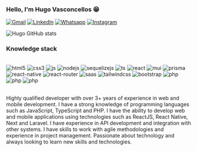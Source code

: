 ### Hello, I'm Hugo Vasconcellos 😁

[![Gmail](https://img.shields.io/badge/Gmail-D14836?style=for-the-badge&logo=gmail&logoColor=white)](mailto:vasconcelloshugo09@gmail.com?Subject=Gostaria%20de%20conversar%20sobre%20uma%20oportunidade)
[![LinkedIn](https://img.shields.io/badge/LinkedIn-0077B5?style=for-the-badge&logo=linkedin&logoColor=white)](https://www.linkedin.com/in/hugo-vasconcellos-573aa0168/)
[![Whatsapp](https://img.shields.io/badge/WhatsApp-25D366?style=for-the-badge&logo=whatsapp&logoColor=white)](https://api.whatsapp.com/send?phone=5531920096923&text=Hello,%20I'm%20Hugo%20Vasconcellos!%20FullStack%20Developer,%20How%20can%20I%20help%20you?)
[![Instagram](https://img.shields.io/badge/Instagram-E4405F?style=for-the-badge&logo=instagram&logoColor=white)](https://www.instagram.com/hvasconcellos787/)

![Hugo GitHub stats](https://github-readme-stats.vercel.app/api?username=calixtohugo78&show_icons=true&theme=tokyonight)

### Knowledge stack

<div style="inline-block"><br/>
    <img align="cente" alt="html5" src="https://img.shields.io/badge/HTML5-E34F26?style=for-the-badge&logo=html5&logoColor=white"/>
    <img align="cente" alt="css3" src="https://img.shields.io/badge/CSS3-1572B6?style=for-the-badge&logo=css3&logoColor=white"/>
    <img align="cente" alt="js" src="https://img.shields.io/badge/JavaScript-F7DF1E?style=for-the-badge&logo=javascript&logoColor=black"/>
    <img align="cente" alt="nodejs" src="https://img.shields.io/badge/Node.js-43853D?style=for-the-badge&logo=node.js&logoColor=white"/>
    <img align="cente" alt="sequelizejs" src="https://img.shields.io/badge/sequelize-323330?style=for-the-badge&logo=sequelize&logoColor=blue"/>
    <img align="cente" alt="ts" src="https://img.shields.io/badge/TypeScript-007ACC?style=for-the-badge&logo=typescript&logoColor=white"/>
    <img align="cente" alt="react" src="https://img.shields.io/badge/React-20232A?style=for-the-badge&logo=react&logoColor=61DAFB"/>
    <img align="cente" alt="mui" src="https://img.shields.io/badge/Material--UI-0081CB?style=for-the-badge&logo=material-ui&logoColor=white"/>
    <img align="cente" alt="prisma" src="https://img.shields.io/badge/Prisma-3982CE?style=for-the-badge&logo=Prisma&logoColor=white"/>
    <img align="cente" alt="react-native" src="https://img.shields.io/badge/React_Native-20232A?style=for-the-badge&logo=react&logoColor=61DAFB"/>
    <img align="cente" alt="react-router" src="https://img.shields.io/badge/React_Router-CA4245?style=for-the-badge&logo=react-router&logoColor=white"/>
    <img align="cente" alt="saas" src="https://img.shields.io/badge/Sass-CC6699?style=for-the-badge&logo=sass&logoColor=white"/>
    <img align="cente" alt="tailwindcss" src="https://img.shields.io/badge/Tailwind_CSS-38B2AC?style=for-the-badge&logo=tailwind-css&logoColor=white"/>
    <img align="cente" alt="bootstrap" src="https://img.shields.io/badge/Bootstrap-563D7C?style=for-the-badge&logo=bootstrap&logoColor=white"/>
    <img align="cente" alt="php" src="https://img.shields.io/badge/PHP-777BB4?style=for-the-badge&logo=php&logoColor=white"/>
    <img align="cente" alt="php" src="https://img.shields.io/badge/MySQL-00000F?style=for-the-badge&logo=mysql&logoColor=white"/>
    <img align="cente" alt="php" src="https://img.shields.io/badge/Ubuntu-E95420?style=for-the-badge&logo=ubuntu&logoColor=white"/>
</div><br/>

Highly qualified developer with over 3+ years of experience in web and mobile development. I have a strong knowledge of programming languages such as JavaScript, TypeScript and PHP. I have the ability to develop web and mobile applications using technologies such as ReactJS, React Native, Next and Laravel. I have experience in API development and integration with other systems. I have skills to work with agile methodologies and experience in project management. Passionate about technology and always looking to learn new skills and technologies.

